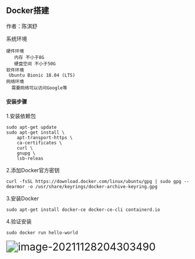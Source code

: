 ## Docker搭建

作者：陈淇舒

系统环境

```
硬件环境
   内存 不小于8G
   硬盘空间 不小于50G
软件环境
 Ubuntu Bionic 18.04 (LTS)
网络环境
  需要网络可以访问Google等
```

#### 安装步骤

1.安装依赖包

```
sudo apt-get update
sudo apt-get install \
    apt-transport-https \
    ca-certificates \
    curl \
    gnupg \
    lsb-releas
```

2.添加Docker官方密钥

```
curl -fsSL https://download.docker.com/linux/ubuntu/gpg | sudo gpg --dearmor -o /usr/share/keyrings/docker-archive-keyring.gpg
```

3.安装Docker

```
sudo apt-get install docker-ce docker-ce-cli containerd.io
```

 4.验证安装

```
sudo docker run hello-world
```

 <img src="https://github.com/QSue/CC-BDA/raw/4f32b1d4e12fece18d868addfb0be9813ec98a13/CH4_1.png" alt="image-20211128204303490" style="zoom:200%;" />

​                               

 

 



 